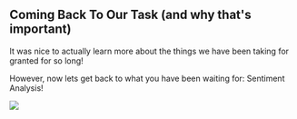 <!--title={Coming Back To Our Task}-->

## Coming Back To Our Task (and why that's important)

It was nice to actually learn more about the things we have been taking for granted for so long! 



However, now lets get back to what you have been waiting for: Sentiment Analysis!

![](https://t4.ftcdn.net/jpg/03/08/91/99/240_F_308919929_PT3F7meLg68oWO9Knz97WfurCPjySZeh.jpg)
